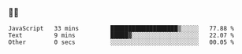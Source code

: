 ### 👨‍💻

<!--START_SECTION:waka-->

```text
JavaScript   33 mins         ███████████████████▒░░░░░   77.88 %
Text         9 mins          █████▓░░░░░░░░░░░░░░░░░░░   22.07 %
Other        0 secs          ░░░░░░░░░░░░░░░░░░░░░░░░░   00.05 %
```

<!--END_SECTION:waka-->
